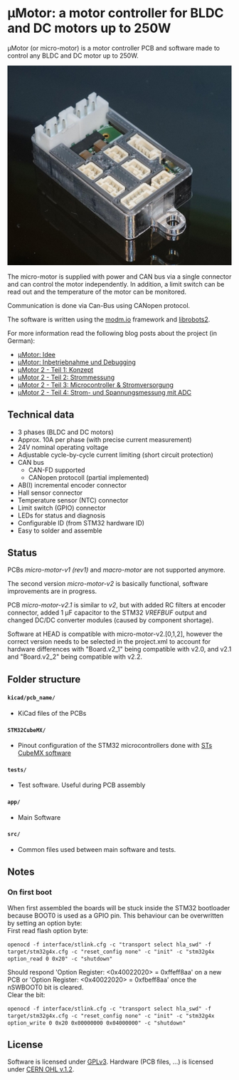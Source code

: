 # µMotor: a motor controller for BLDC and DC motors up to 250W

µMotor (or micro-motor) is a motor controller PCB and software made to control any BLDC and DC motor up to 250W.

![Image of micro-motor-v2 PCB in a milled aluminium case](doc/micro-motor-v2__incl_case.jpg)

The micro-motor is supplied with power and CAN bus via a single connector and can control the motor independently.
In addition, a limit switch can be read out and the temperature of the motor can be monitored.

Communication is done via Can-Bus using CANopen protocol.

The software is written using the [modm.io](https://modm.io/) framework and [librobots2](https://github.com/roboterclubaachen/librobots2).

For more information read the following blog posts about the project (in German):
* [µMotor: Idee](http://www.roboterclub.rwth-aachen.de/blog/2018/micro-motor-motorcontroller.html)
* [µMotor: Inbetriebnahme und Debugging](http://www.roboterclub.rwth-aachen.de/blog/2018/micro-motor-debugging-inbetriebnahme.html)
* [µMotor 2 - Teil 1: Konzept](http://www.roboterclub.rwth-aachen.de/blog/2019/micro-motor-2-teil-1.html)
* [µMotor 2 - Teil 2: Strommessung](http://www.roboterclub.rwth-aachen.de/blog/2019/micro-motor-2-teil-2.html)
* [µMotor 2 - Teil 3: Microcontroller & Stromversorgung](http://www.roboterclub.rwth-aachen.de/blog/2019/micro-motor-2-teil-3.html)
* [µMotor 2 - Teil 4: Strom- und Spannungsmessung mit ADC](https://www.roboterclub.rwth-aachen.de/blog/2020/micro-motor-2-teil-4.html)


## Technical data
* 3 phases (BLDC and DC motors)
* Approx. 10A per phase (with precise current measurement)
* 24V nominal operating voltage
* Adjustable cycle-by-cycle current limiting (short circuit protection)
* CAN bus
    * CAN-FD supported
    * CANopen protocoll (partial implemented)
* AB(I) incremental encoder connector
* Hall sensor connector
* Temperature sensor (NTC) connector
* Limit switch (GPIO) connector
* LEDs for status and diagnosis
* Configurable ID (from STM32 hardware ID)
* Easy to solder and assemble


## Status

PCBs *micro-motor-v1 (rev1)* and *macro-motor* are not supported anymore.

The second version *micro-motor-v2* is basically functional, software improvements are in progress.

PCB _micro-motor-v2.1_ is similar to _v2_, but with added RC filters at encoder connector,
added 1 µF capacitor to the STM32 _VREFBUF_ output and changed DC/DC converter modules (caused by component shortage).

Software at HEAD is compatible with micro-motor-v2.\[0,1,2\], however the correct version needs to be selected in the project.xml to account for hardware differences with "Board.v2_1" being compatible with v2.0, and v2.1 and "Board.v2_2" being compatible with v2.2.

## Folder structure

#### `kicad/pcb_name/`
* KiCad files of the PCBs

#### `STM32CubeMX/`
* Pinout configuration of the STM32 microcontrollers done with [STs CubeMX software](https://www.st.com/en/development-tools/stm32cubemx.html)

#### `tests/`
* Test software. Useful during PCB assembly

#### `app/`
* Main Software

#### `src/`
* Common files used between main software and tests.

## Notes

### On first boot
When first assembled the boards will be stuck inside the STM32 bootloader because BOOT0 is used as a GPIO pin.
This behaviour can be overwritten by setting an option byte: \
First read flash option byte:

    openocd -f interface/stlink.cfg -c "transport select hla_swd" -f target/stm32g4x.cfg -c "reset_config none" -c "init" -c "stm32g4x option_read 0 0x20" -c "shutdown"

Should respond 'Option Register: <0x40022020> = 0xffeff8aa' on a new PCB
or 'Option Register: <0x40022020> = 0xfbeff8aa' once the nSWBOOT0 bit is cleared. \
Clear the bit:

    openocd -f interface/stlink.cfg -c "transport select hla_swd" -f target/stm32g4x.cfg -c "reset_config none" -c "init" -c "stm32g4x option_write 0 0x20 0x00000000 0x04000000" -c "shutdown"


## License

Software is licensed under [GPLv3](LICENSE).
Hardware (PCB files, ...) is licensed under [CERN OHL v.1.2](LICENSE.hardware).
